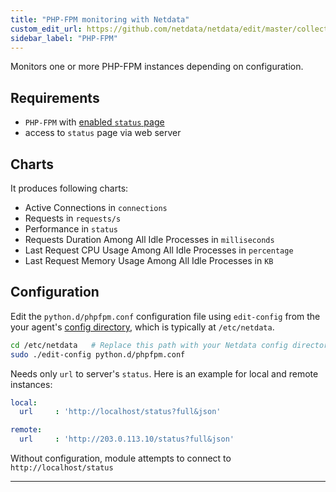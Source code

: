 ```yaml
---
title: "PHP-FPM monitoring with Netdata"
custom_edit_url: https://github.com/netdata/netdata/edit/master/collectors/python.d.plugin/phpfpm/README.md
sidebar_label: "PHP-FPM"
---
```




Monitors one or more PHP-FPM instances depending on configuration.

## Requirements

-   `PHP-FPM` with [enabled `status` page](https://easyengine.io/tutorials/php/fpm-status-page/)
-   access to `status` page via web server

## Charts

It produces following charts:

-   Active Connections in `connections`
-   Requests in `requests/s`
-   Performance in `status`
-   Requests Duration Among All Idle Processes in `milliseconds`
-   Last Request CPU Usage Among All Idle Processes in `percentage`
-   Last Request Memory Usage Among All Idle Processes in `KB`

## Configuration

Edit the `python.d/phpfpm.conf` configuration file using `edit-config` from the your agent's [config
directory](/guides/step-by-step/docs/step-by-step/step-04#find-your-netdataconf-file), which is typically at `/etc/netdata`.

```bash
cd /etc/netdata   # Replace this path with your Netdata config directory, if different
sudo ./edit-config python.d/phpfpm.conf
```

Needs only `url` to server's `status`. Here is an example for local and remote instances:

```yaml
local:
  url     : 'http://localhost/status?full&json'

remote:
  url     : 'http://203.0.113.10/status?full&json'
```

Without configuration, module attempts to connect to `http://localhost/status`

---


